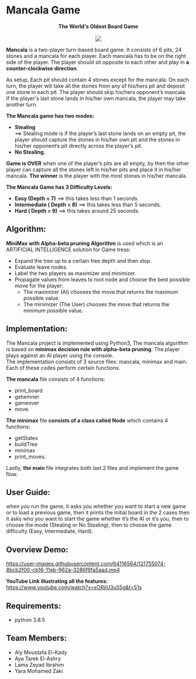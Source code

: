 # Mancala Game
<div align="center">
   <strong>The World's Oldest Board Game </strong>  <br />  
   <br />
   <img src="https://user-images.githubusercontent.com/64116564/120125174-de702700-c1b7-11eb-9574-6418363c758a.png" />  
</div>   


 
**Mancala** is a two-player turn-based board game. It consists of 6 pits, 24 stones and a mancala for each player. Each mancala has to be on the right side of the player. The player should sit opposite to each other and play in **a counter-clockwise direction**.
 
As setup, Each pit should contain 4 stones except for the mancala. On each turn, the player will take all the stones from any of his/hers pit and deposit one stone in each pit. The player should skip his/hers opponent’s mancala. If the player's last stone lands in his/her own mancala, the player may take another turn.

**The Mancala game has two modes:** 
  * **Stealing**  
    ==> Stealing mode is if the player’s last stone lands on an empty pit, the player should capture the stones in his/her own pit and the stones in his/her opponent’s pit directly across the player’s pit.
  * **No Stealing.** 
 
**Game is OVER** when one of the player’s pits are all empty, by then the other player can capture all the stones left in his/her pits and place it in his/her mancala. **The winner** is the player with the most stones in his/her mancala. 

**The Mancala Game has 3 Difficulty Levels:**  
   * **Easy (Depth = 7)** ==> this takes less than 1 seconds.
   * **Intermediate ( Depth = 8)** ==> this takes less than 5 seconds.
   * **Hard ( Depth = 9)** ==> this takes around 25 seconds.  
   
## Algorithm:
**MiniMax with Alpha-beta pruning Algorithm** is used which is an ARTIFICIAL INTELLIGENCE solution for Game tress:
   * Expand the tree up to a certain tree depth and then stop. 
   * Evaluate leave nodes.
   * Label the two players as maximizer and minimizer. 
   * Propagate values from leaves to root node and choose the best possible move for the player:  
      * The maximizer (AI) chooses the move that returns the maximum possible value. 
      * The minimizer (The User) chooses the move that returns the minimum possible value.
## Implementation:

The Mancala project is implemented using Python3, The mancala algorithm is based on **minimax decision rule with alpha-beta pruning**. The player plays against an AI player using the console.    
The implementation consists of 3 source files: mancala, minimax and main. Each of these codes perform certain functions.   

**The mancala** file consists of 4 functions: 
   * print_board
   * getwinner
   * gameover 
   * move.  

**The minimax** file **consists of a class called Node** which contains 4 functions:  
   * getStates 
   * buildTree 
   * minimax 
   * print_moves.   

Lastly, **the main** file integrates both last 2 files and implement the game flow. 

## User Guide:
when you run the game, it asks you whether you want to start a new game or to load a previous game, then it prints the initial board in the 2 cases then it asks who you want to start the game whether it’s the AI or it’s you, then to choose the mode (Stealing or No Stealing), then to choose the game difficulty (Easy, Intermediate, Hard).

## Overview Demo:  
https://user-images.githubusercontent.com/64116564/121755074-8bcb2f00-cb16-11eb-962a-3286f9fa5aad.mp4  

**YouTube Link illustrating all the features:** https://www.youtube.com/watch?v=xORjiU3u55g&t=51s
## Requirements:
 * python 3.8.5
 
## Team Members:
  * Aly Moustafa El-Kady
  * Aya Tarek El-Ashry
  * Lama Zeyad Ibrahim
  * Yara Mohamed Zaki


